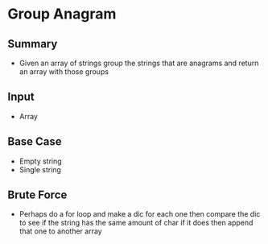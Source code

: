 # Group Anagram
## Summary
- Given an array of strings group the strings that are anagrams and return an array with those groups

## Input
- Array

## Base Case
- Empty string
- Single string

## Brute Force
- Perhaps do a for loop and make a dic for each one then compare the dic to see if the string has the same amount of char if it does then append that one to another array 

